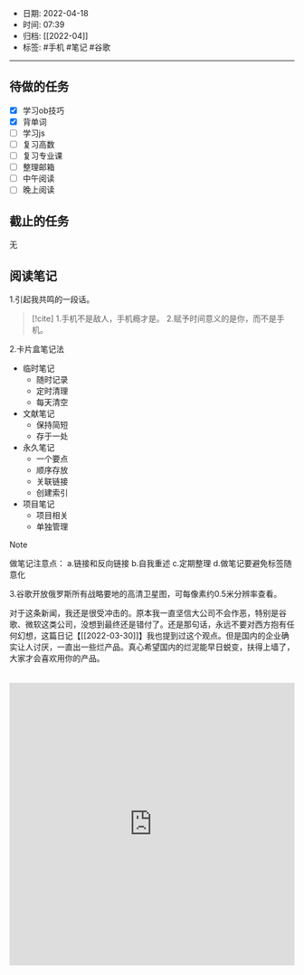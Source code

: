 - 日期: 2022-04-18
- 时间: 07:39
- 归档: [[2022-04]]
- 标签: #手机 #笔记 #谷歌
---

## 待做的任务

- [x] 学习ob技巧
- [x] 背单词
- [ ] 学习js
- [ ] 复习高数
- [ ] 复习专业课
- [ ] 整理邮箱
- [ ] 中午阅读
- [ ] 晚上阅读

## 截止的任务

无

## 阅读笔记

1.引起我共鸣的一段话。

> [!cite]
> 1.手机不是敌人，手机瘾才是。
> 2.赋予时间意义的是你，而不是手机。

2.卡片盒笔记法

+ 临时笔记
	+ 随时记录
	+ 定时清理
	+ 每天清空
+ 文献笔记
	+ 保持简短
	+ 存于一处
+ 永久笔记
	+ 一个要点
	+ 顺序存放
	+ 关联链接
	+ 创建索引
+ 项目笔记
	+ 项目相关
	+ 单独管理

> [!note]
> 做笔记注意点：
> a.链接和反向链接
> b.自我重述
> c.定期整理
> d.做笔记要避免标签随意化

3.谷歌开放俄罗斯所有战略要地的高清卫星图，可每像素约0.5米分辨率查看。

对于这条新闻，我还是很受冲击的。原本我一直坚信大公司不会作恶，特别是谷歌、微软这类公司，没想到最终还是错付了。还是那句话，永远不要对西方抱有任何幻想，这篇日记【[[2022-03-30]]】我也提到过这个观点。但是国内的企业确实让人讨厌，一直出一些烂产品。真心希望国内的烂泥能早日蜕变，扶得上墙了，大家才会喜欢用你的产品。

<iframe src="https://player.bilibili.com/player.html?aid=298278100&bvid=BV1CF411g7CJ&cid=579342468&page=1" scrolling="no" border="0" frameborder="no" framespacing="0" allowfullscreen="true" style="width: 100%; height: 500px; max-width: 100%；align:center; padding:20px 0;"> </iframe>
